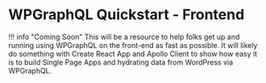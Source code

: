 # WPGraphQL Quickstart - Frontend

!!! info "Coming Soon"
    This will be a resource to help folks get up and running using WPGraphQL on the front-end as fast as possible. 
    It will likely do something with Create React App and Apollo Client to show how easy it is to build Single Page Apps
    and hydrating data from WordPress via WPGraphQL.